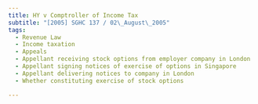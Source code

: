 ```yaml
---
title: HY v Comptroller of Income Tax 
subtitle: "[2005] SGHC 137 / 02\_August\_2005"
tags:
  - Revenue Law
  - Income taxation
  - Appeals
  - Appellant receiving stock options from employer company in London
  - Appellant signing notices of exercise of options in Singapore
  - Appellant delivering notices to company in London
  - Whether constituting exercise of stock options

---
```



